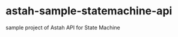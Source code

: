 astah-sample-statemachine-api
=============================

sample project of Astah API for State Machine

